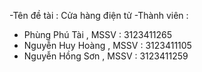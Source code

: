 -Tên đề tài : Cửa hàng điện tử
-Thành viên :
+ Phùng Phú Tài , MSSV : 3123411265
+ Nguyễn Huy Hoàng , MSSV : 3123411105
+ Nguyễn Hồng Sơn , MSSV : 3123411259
